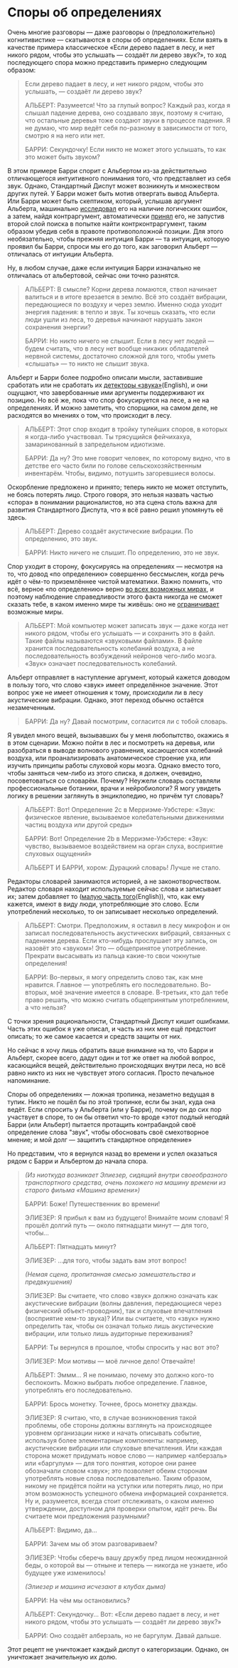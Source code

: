 # Споры об определениях
Очень многие разговоры ­— даже разговоры о (предположительно) когнитивистике — скатываются в споры об определениях. Если взять в качестве примера классическое «Если дерево падает в лесу, и нет никого рядом, чтобы это услышать — создаёт ли дерево звук?», то ход последующего спора можно представить примерно следующим образом: 

> Если дерево падает в лесу, и нет никого рядом, чтобы это услышать, — создаёт ли дерево звук?
>
> АЛЬБЕРТ: Разумеется! Что за глупый вопрос? Каждый раз, когда я слышал падение дерева, оно создавало звук, поэтому я считаю, что остальные деревья тоже создают звуки в процессе падения. Я не думаю, что мир ведёт себя по-разному в зависимости от того, смотрю я на него или нет.
>
> БАРРИ: Секундочку! Если никто не может этого услышать, то как это может быть звуком?

В этом примере Барри спорит с Альбертом из-за действительно отличающегося интуитивного понимания того, что представляет из себя звук. Однако, Стандартный Диспут может возникнуть и множеством других путей. У Барри может быть мотив отвергать вывод Альберта. Или Барри может быть скептиком, который, услышав аргумент Альберта, машинально [исследовал][1] его на наличие логических ошибок, а затем, найдя контраргумент, автоматически [принял][2] его, не запустив второй слой поиска в попытке найти контрконтраргумент, таким образом убедив себя в правоте противоположной позиции. Для этого необязательно, чтобы прежняя интуиция Барри — та интуиция, которую проявил бы Барри, спроси мы его до того, как заговорил Альберт — отличалась от интуиции Альберта. 

Ну, в любом случае, даже если интуиция Барри изначально не отличалась от альбертовой, сейчас они точно разнятся. 

> АЛЬБЕРТ: В смысле? Корни дерева ломаются, ствол начинает валиться и в итоге врезается в землю. Всё это создаёт вибрации, передающиеся по воздуху и через землю. Именно сюда уходит энергия падения: в тепло и звук. Ты хочешь сказать, что если люди ушли из леса, то деревья начинают нарушать закон сохранения энергии?
>
> БАРРИ: Но никто ничего не слышит. Если в лесу нет людей — будем считать, что в лесу нет вообще никаких обладателей нервной системы, достаточно сложной для того, чтобы уметь «слышать» — то никто не слышит звука.

Альберт и Барри более подробно описали мысли, заставившие сработать или не сработать их [детекторы «звука»][3](English), и они ощущают, что завербованные ими аргументы поддерживают их позицию. Но всё же, пока что спор фокусируется на лесе, а не на определениях. И можно заметить, что спорщики, на самом деле, не расходятся во мнениях о том, что происходит в лесу.

> АЛЬБЕРТ: Этот спор входит в тройку тупейших споров, в которых я когда-либо участвовал. Ты трясущийся фейчихахуа, замаринованный в запредельном идиотизме.   
>
> БАРРИ: Да ну? Это мне говорит человек, по которому видно, что в детстве его часто били по голове сельскохозяйственным инвентарём. Чтобы, видимо, потушить загоревшиеся волосы.

Оскорбление предложено и принято; теперь никто не может отступить, не боясь потерять лицо. Строго говоря, это нельзя назвать частью «спора» в понимании рационалистов, но эта сцена столь важна для развития Стандартного Диспута, что я всё равно решил упомянуть её здесь. 

> АЛЬБЕРТ: Дерево создаёт акустические вибрации. По определению, это звук.
>
> БАРРИ: Никто ничего не слышит. По определению, это не звук.

Спор уходит в сторону, фокусируясь на определениях — несмотря на то, что довод «по определению» совершенно бессмыслен, когда речь идёт о чём-то приземлённее чистой математики. Важно помнить, что всё, верное «по определению» верно [во всех возможных мирах][4], и поэтому наблюдение справедливости этого факта никогда не сможет сказать тебе, в каком именно мире ты живёшь: оно не [ограничивает][5] возможные миры. 

> АЛЬБЕРТ: Мой компьютер может записать звук — даже когда нет никого рядом, чтобы его услышать — и сохранить это в файл. Такие файлы называются «звуковыми файлами». В файле хранится последовательность колебаний воздуха, а не последовательность возбуждений нейронов чего-либо мозга. «Звук» означает последовательность колебаний.

Альберт отправляет в наступление аргумент, который кажется доводом в пользу того, что слово «звук» имеет определённое значение. Этот вопрос уже не имеет отношения к тому, происходили ли в лесу акустические вибрации. Однако, этот переход обычно остаётся незамеченным. 

> БАРРИ: Да ну? Давай посмотрим, согласится ли с тобой словарь.

Я увидел много вещей, вызывавших бы у меня любопытство, окажись я в этом сценарии. Можно пойти в лес и посмотреть на деревья, или разобраться в выводе волнового уравнения, касающегося колебаний воздуха, или проанализировать анатомическое строение уха, или изучить принципы работы слуховой коры мозга. Однако вместо того, чтобы заняться чем-либо из этого списка, я должен, очевидно, посоветоваться со словарём. Почему? Неужели словарь составляли профессиональные ботаники, врачи и нейробиологи? Я могу увидеть логику в решении заглянуть в энциклопедию, но причём тут словарь? 

> АЛЬБЕРТ: Вот! Определение 2c в Мерриэме-Уэбстере: «Звук: физическое явление, вызываемое колебательными движениями частиц воздуха или другой среды»
>
> БАРРИ: Вот! Определение 2b в Мерриэме-Уэбстере: «Звук: чувство, вызываемое воздействием на орган слуха, восприятие слуховых ощущений»
>
> АЛЬБЕРТ И БАРРИ, хором: Дурацкий словарь! Лучше не стало.

Редакторы словарей занимаются историей, а не законотворчеством. Редактор словаря находит используемые сейчас слова и записывает их; затем добавляет то ([малую часть того][6](English)), что, как ему кажется, имеют в виду люди, употребляющие это слово. Если употреблений несколько, то он записывает несколько определений.

> АЛЬБЕРТ: Смотри. Предположим, я оставил в лесу микрофон и он записал последовательность акустических вибраций, связанных с падением дерева. Если кто-нибудь прослушает эту запись, он назовёт это «звуком»! Это — общепринятое употребление. Прекрати высасывать из пальца какие-то свои чокнутые определения!
>
> БАРРИ: Во-первых, я могу определить слово так, как мне нравится. Главное — употреблять его последовательно. Во-вторых, моё значение имеется в словаре. В-третьих, кто дал тебе право решать, что можно считать общепринятым употреблением, а что нельзя?

С точки зрения рациональности, Стандартный Диспут кишит ошибками. Часть этих ошибок я уже описал, и часть из них мне ещё предстоит описать; то же самое касается и средств защиты от них. 

Но сейчас я хочу лишь обратить ваше внимание на то, что Барри и Альберт, скорее всего, дадут один и тот же ответ на любой вопрос, касающийся вещей, действительно происходящих внутри леса, но всё равно никто из них не чувствует этого согласия. Просто печальное напоминание.

Споры об определениях — ложная тропинка, незаметно ведущая в тупик. Никто не пошёл бы по этой тропинке, если бы знал, куда она ведёт. Если спросить у Альберта (или у Барри), почему он до сих пор участвует в споре, то он бы ответил что-то вроде «этот подлый негодяй Барри (или Альберт) пытается протащить контрабандой своё определение слова "звук", чтобы обосновать своё смехотворное мнение; и мой долг — защитить стандартное определение»

Но представим, что я вернулся назад во времени и успел оказаться рядом с Барри и Альбертом до начала спора. 

> *(Из ниоткуда возникает Элиезер, сидящий внутри своеобразного транспортного средства, очень похожего на машину времени из старого фильма «Машина времени»)*
>
> БАРРИ: Боже! Путешественник во времени!
>
> ЭЛИЕЗЕР: Я прибыл к вам из будущего! Внимайте моим словам! Я прошёл долгий путь — около пятнадцати минут — для того, чтобы...
>
> АЛЬБЕРТ: Пятнадцать минут?
>
> ЭЛИЕЗЕР: ...для того, чтобы задать вам этот вопрос!
>
> *(Немая сцена, пропитанная смесью замешательства и предвкушения)*
>
> ЭЛИЕЗЕР: Вы считаете, что слово «звук» должно означать как акустические вибрации (волны давления, передающиеся через физический объект-проводник), так и слуховые впечатления (восприятие кем-то звука)? Или вы считаете, что «звук» нужно определить так, чтобы он означал только лишь акустические вибрации, или только лишь аудиторные переживания?
>
> БАРРИ: Ты вернулся в прошлое, чтобы спросить у нас вот это?
>
> ЭЛИЕЗЕР: Мои мотивы — моё личное дело! Отвечайте!
>
> АЛЬБЕРТ: Эммм... Я не понимаю, почему это должно кого-то беспокоить. Можно выбрать любое определение. Главное, употреблять его последовательно.
>
> БАРРИ: Брось монетку. Точнее, брось монетку дважды.
>
> ЭЛИЕЗЕР: Я считаю, что, в случае возникновения такой проблемы, обе стороны должны взглянуть на происходящее уровнем организации ниже и начать описывать событие, используя более элементарные компоненты: например, акустические вибрации или слуховые впечатления. Или каждая сторона может придумать новое слово — например «алберзаль» или «баргулум» — для того понятия, которое они ранее обозначали словом «звук»; это позволяет обеим сторонам употреблять новые слова последовательно. Таким образом, никому не придётся пойти на уступки или потерять лицо, но при этом возможность успешного обмена информацией сохраняется. Ну и, разумеется, всегда стоит отслеживать, о каком именно утверждении, доступном для проверки опытом, идёт речь. Вы считаете мои предложения разумными?
>
> АЛЬБЕРТ: Видимо, да...
>
> БАРРИ: Зачем мы об этом разговариваем?
>
> ЭЛИЕЗЕР: Чтобы сберечь вашу дружбу пред лицом неожиданной беды, о которой вы — отныне и теперь — никогда не узнаете, ибо будущее уже изменилось!
>
> *(Элиезер и машина исчезают в клубах дыма)*
>
> БАРРИ: На чём мы остановились?
>
> АЛЬБЕРТ: Секундочку... Вот: «Если дерево падает в лесу, и нет никого рядом, чтобы это услышать — создаёт ли дерево звук?»
>
> БАРРИ: Оно создаёт алберзаль, но не баргулум. Давай дальше.

Этот рецепт не уничтожает каждый диспут о категоризации. Однако, он уничтожает значительную их долю.

 [1]: 
http://lesswrong.ru/w/Знание_искажений_может_вредить "Знание искажений может вредить"
 [2]: http://lesswrong.ru/w/Мотивированная_остановка_и_мотивированное_продолжение "Мотивированная остановка и мотивированное продолжение"
 [3]: http://lesswrong.com/lw/no/how_an_algorithm_feels_from_inside/ "How An Algorithm Feels From Inside"
 [4]: http://lesswrong.ru/w/Притча_о_болиголове "Притча о болиголове"
 [5]: /w/%D0%9B%D0%B6%D0%B5%D0%BE%D0%B1%D1%8A%D1%8F%D1%81%D0%BD%D0%B5%D0%BD%D0%B8%D1%8F "Лжеобъяснения"
 [6]: http://lesswrong.com/lw/nh/extensions_and_intensions/ "Extensions and Intensions"